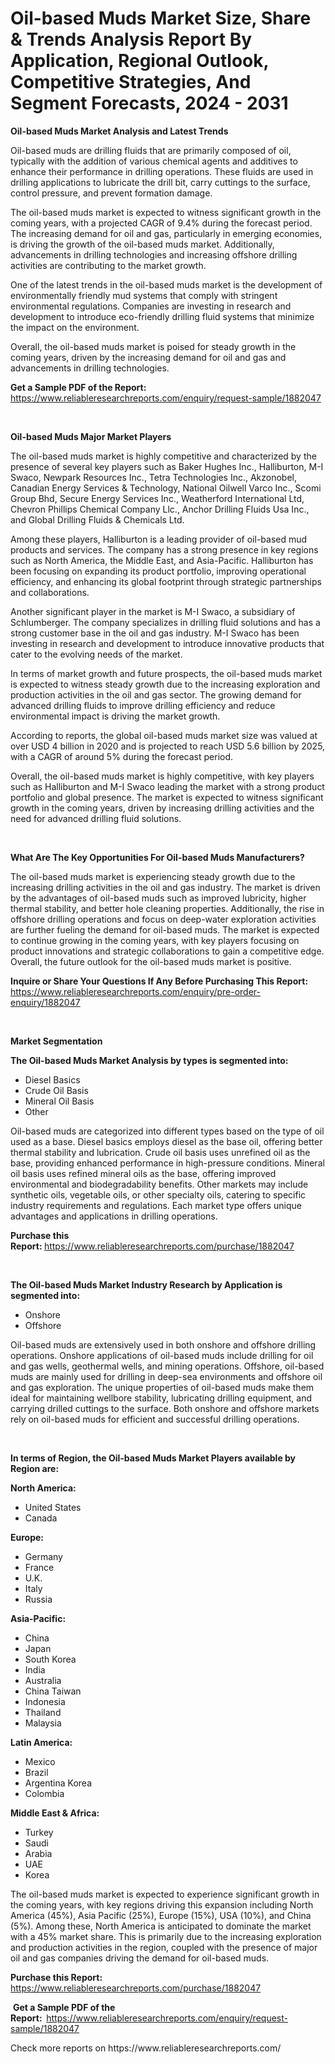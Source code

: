 <p><h1>Oil-based Muds Market Size, Share & Trends Analysis Report By Application, Regional Outlook, Competitive Strategies, And Segment Forecasts, 2024 - 2031</h1></p><p><strong>Oil-based Muds Market Analysis and Latest Trends</strong></p>
<p><p>Oil-based muds are drilling fluids that are primarily composed of oil, typically with the addition of various chemical agents and additives to enhance their performance in drilling operations. These fluids are used in drilling applications to lubricate the drill bit, carry cuttings to the surface, control pressure, and prevent formation damage.</p><p>The oil-based muds market is expected to witness significant growth in the coming years, with a projected CAGR of 9.4% during the forecast period. The increasing demand for oil and gas, particularly in emerging economies, is driving the growth of the oil-based muds market. Additionally, advancements in drilling technologies and increasing offshore drilling activities are contributing to the market growth.</p><p>One of the latest trends in the oil-based muds market is the development of environmentally friendly mud systems that comply with stringent environmental regulations. Companies are investing in research and development to introduce eco-friendly drilling fluid systems that minimize the impact on the environment.</p><p>Overall, the oil-based muds market is poised for steady growth in the coming years, driven by the increasing demand for oil and gas and advancements in drilling technologies.</p></p>
<p><strong>Get a Sample PDF of the Report:&nbsp;</strong> <a href="https://www.reliableresearchreports.com/enquiry/request-sample/1882047">https://www.reliableresearchreports.com/enquiry/request-sample/1882047</a></p>
<p>&nbsp;</p>
<p><strong>Oil-based Muds Major Market Players</strong></p>
<p><p>The oil-based muds market is highly competitive and characterized by the presence of several key players such as Baker Hughes Inc., Halliburton, M-I Swaco, Newpark Resources Inc., Tetra Technologies Inc., Akzonobel, Canadian Energy Services & Technology, National Oilwell Varco Inc., Scomi Group Bhd, Secure Energy Services Inc., Weatherford International Ltd, Chevron Phillips Chemical Company Llc., Anchor Drilling Fluids Usa Inc., and Global Drilling Fluids & Chemicals Ltd.</p><p>Among these players, Halliburton is a leading provider of oil-based mud products and services. The company has a strong presence in key regions such as North America, the Middle East, and Asia-Pacific. Halliburton has been focusing on expanding its product portfolio, improving operational efficiency, and enhancing its global footprint through strategic partnerships and collaborations.</p><p>Another significant player in the market is M-I Swaco, a subsidiary of Schlumberger. The company specializes in drilling fluid solutions and has a strong customer base in the oil and gas industry. M-I Swaco has been investing in research and development to introduce innovative products that cater to the evolving needs of the market.</p><p>In terms of market growth and future prospects, the oil-based muds market is expected to witness steady growth due to the increasing exploration and production activities in the oil and gas sector. The growing demand for advanced drilling fluids to improve drilling efficiency and reduce environmental impact is driving the market growth.</p><p>According to reports, the global oil-based muds market size was valued at over USD 4 billion in 2020 and is projected to reach USD 5.6 billion by 2025, with a CAGR of around 5% during the forecast period.</p><p>Overall, the oil-based muds market is highly competitive, with key players such as Halliburton and M-I Swaco leading the market with a strong product portfolio and global presence. The market is expected to witness significant growth in the coming years, driven by increasing drilling activities and the need for advanced drilling fluid solutions.</p></p>
<p>&nbsp;</p>
<p><strong>What Are The Key Opportunities For Oil-based Muds Manufacturers?</strong></p>
<p><p>The oil-based muds market is experiencing steady growth due to the increasing drilling activities in the oil and gas industry. The market is driven by the advantages of oil-based muds such as improved lubricity, higher thermal stability, and better hole cleaning properties. Additionally, the rise in offshore drilling operations and focus on deep-water exploration activities are further fueling the demand for oil-based muds. The market is expected to continue growing in the coming years, with key players focusing on product innovations and strategic collaborations to gain a competitive edge. Overall, the future outlook for the oil-based muds market is positive.</p></p>
<p><strong>Inquire or Share Your Questions If Any Before Purchasing This Report:</strong> <a href="https://www.reliableresearchreports.com/enquiry/pre-order-enquiry/1882047">https://www.reliableresearchreports.com/enquiry/pre-order-enquiry/1882047</a></p>
<p>&nbsp;</p>
<p><strong>Market Segmentation</strong></p>
<p><strong>The Oil-based Muds Market Analysis by types is segmented into:</strong></p>
<p><ul><li>Diesel Basics</li><li>Crude Oil Basis</li><li>Mineral Oil Basis</li><li>Other</li></ul></p>
<p><p>Oil-based muds are categorized into different types based on the type of oil used as a base. Diesel basics employs diesel as the base oil, offering better thermal stability and lubrication. Crude oil basis uses unrefined oil as the base, providing enhanced performance in high-pressure conditions. Mineral oil basis uses refined mineral oils as the base, offering improved environmental and biodegradability benefits. Other markets may include synthetic oils, vegetable oils, or other specialty oils, catering to specific industry requirements and regulations. Each market type offers unique advantages and applications in drilling operations.</p></p>
<p><strong>Purchase this Report:&nbsp;</strong><a href="https://www.reliableresearchreports.com/purchase/1882047">https://www.reliableresearchreports.com/purchase/1882047</a></p>
<p>&nbsp;</p>
<p><strong>The Oil-based Muds Market Industry Research by Application is segmented into:</strong></p>
<p><ul><li>Onshore</li><li>Offshore</li></ul></p>
<p><p>Oil-based muds are extensively used in both onshore and offshore drilling operations. Onshore applications of oil-based muds include drilling for oil and gas wells, geothermal wells, and mining operations. Offshore, oil-based muds are mainly used for drilling in deep-sea environments and offshore oil and gas exploration. The unique properties of oil-based muds make them ideal for maintaining wellbore stability, lubricating drilling equipment, and carrying drilled cuttings to the surface. Both onshore and offshore markets rely on oil-based muds for efficient and successful drilling operations.</p></p>
<p>&nbsp;</p>
<p><strong>In terms of Region, the Oil-based Muds Market Players available by Region are:</strong></p>
<p>
    <p> <strong> North America: </strong>
        <ul>
            <li>United States</li>
            <li>Canada</li>
        </ul>
        </p> 
    <p> <strong> Europe: </strong>
        <ul>
            <li>Germany</li>
            <li>France</li>
            <li>U.K.</li>
            <li>Italy</li>
            <li>Russia</li>
        </ul>
        </p> 
    <p> <strong> Asia-Pacific: </strong>
        <ul>
            <li>China</li>
            <li>Japan</li>
            <li>South Korea</li>
            <li>India</li>
            <li>Australia</li>
            <li>China Taiwan</li>
            <li>Indonesia</li>
            <li>Thailand</li>
            <li>Malaysia</li>
        </ul>
        </p> 
    <p> <strong> Latin America: </strong>
        <ul>
            <li>Mexico</li>
            <li>Brazil</li>
            <li>Argentina Korea</li>
            <li>Colombia</li>
        </ul>
        </p> 
    <p> <strong> Middle East & Africa: </strong>
        <ul>
            <li>Turkey</li>
            <li>Saudi</li>
            <li>Arabia</li>
            <li>UAE</li>
            <li>Korea</li>
        </ul>
    </p>
    </p>
<p><p>The oil-based muds market is expected to experience significant growth in the coming years, with key regions driving this expansion including North America (45%), Asia Pacific (25%), Europe (15%), USA (10%), and China (5%). Among these, North America is anticipated to dominate the market with a 45% market share. This is primarily due to the increasing exploration and production activities in the region, coupled with the presence of major oil and gas companies driving the demand for oil-based muds.</p></p>
<p><strong>Purchase this Report: </strong><a href="https://www.reliableresearchreports.com/purchase/1882047">https://www.reliableresearchreports.com/purchase/1882047</a></p>
<p>&nbsp;<strong>Get a Sample PDF of the Report:&nbsp;&nbsp;</strong><a href="https://www.reliableresearchreports.com/enquiry/request-sample/1882047">https://www.reliableresearchreports.com/enquiry/request-sample/1882047</a></p>
<p><strong></strong></p>
<p>Check more reports on https://www.reliableresearchreports.com/</p>